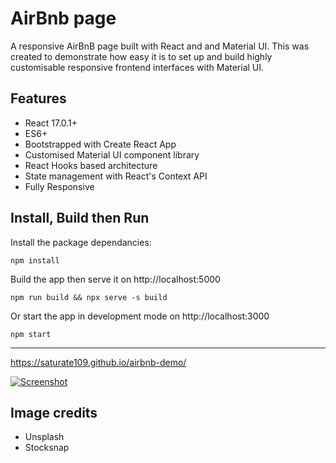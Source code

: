 # AirBnb page

A responsive AirBnB page built with React and and Material UI. This was created to demonstrate how easy it is to set up and build highly customisable responsive frontend interfaces with Material UI.

## Features

- React 17.0.1+
- ES6+
- Bootstrapped with Create React App
- Customised Material UI component library
- React Hooks based architecture
- State management with React's Context API
- Fully Responsive

## Install, Build then Run

Install the package dependancies:

```
npm install
```

Build the app then serve it on http://localhost:5000

```
npm run build && npx serve -s build
```

Or start the app in development mode on http://localhost:3000

```
npm start
```

---

<https://saturate109.github.io/airbnb-demo/>

[![Screenshot](https://saturate109.github.io/airbnb-demo/static/media/images/Lovely-4-bedroom-house-private-patio-garden-Houses-for-Rent-in-Greater-London-England-United-Kingdom.png 'Visit site')](https://saturate109.github.io/airbnb-demo/)

## Image credits

- Unsplash
- Stocksnap
